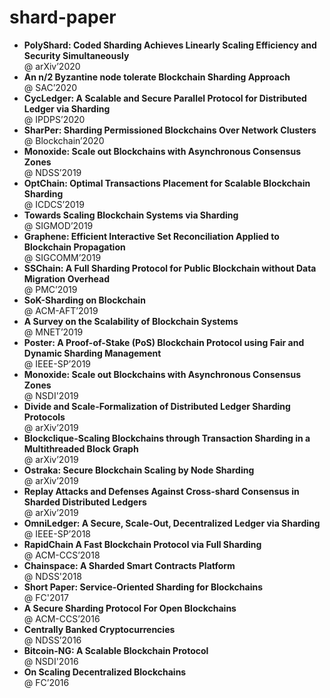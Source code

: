 # shard-paper
* <b>PolyShard: Coded Sharding Achieves Linearly Scaling Efficiency and Security Simultaneously</b><br> 
@ arXiv’2020
* <b>An n/2 Byzantine node tolerate Blockchain Sharding Approach</b><br>
@ SAC’2020
* <b>CycLedger: A Scalable and Secure Parallel Protocol for Distributed Ledger via Sharding</b><br>
@ IPDPS’2020
* <b>SharPer: Sharding Permissioned Blockchains Over Network Clusters</b><br> 
@ Blockchain’2020
* <b>Monoxide: Scale out Blockchains with Asynchronous Consensus Zones</b><br> 
@ NDSS’2019
* <b>OptChain: Optimal Transactions Placement for Scalable Blockchain Sharding</b><br> 
@ ICDCS’2019
* <b>Towards Scaling Blockchain Systems via Sharding</b><br> 
@ SIGMOD’2019
* <b>Graphene: Efficient Interactive Set Reconciliation Applied to Blockchain Propagation</b><br> 
@ SIGCOMM’2019
* <b>SSChain: A Full Sharding Protocol for Public Blockchain without Data Migration Overhead</b><br> 
@ PMC’2019
* <b>SoK-Sharding on Blockchain</b><br> 
@ ACM-AFT’2019
* <b>A Survey on the Scalability of Blockchain Systems</b><br> 
@  MNET’2019
* <b>Poster: A Proof-of-Stake (PoS) Blockchain Protocol using Fair and Dynamic Sharding Management</b><br> 
@ IEEE-SP’2019
* <b>Monoxide: Scale out Blockchains with Asynchronous Consensus Zones</b><br> 
@ NSDI'2019
* <b>Divide and Scale-Formalization of Distributed Ledger Sharding Protocols</b><br> 
@ arXiv’2019
* <b>Blockclique-Scaling Blockchains through Transaction Sharding in a Multithreaded Block Graph</b><br> 
@ arXiv’2019
* <b>Ostraka: Secure Blockchain Scaling by Node Sharding</b><br> 
@ arXiv’2019
* <b>Replay Attacks and Defenses Against Cross-shard Consensus in Sharded Distributed Ledgers</b><br> 
@ arXiv’2019
* <b>OmniLedger: A Secure, Scale-Out, Decentralized Ledger via Sharding</b><br> 
@ IEEE-SP’2018
* <b>RapidChain A Fast Blockchain Protocol via Full Sharding</b><br> 
@ ACM-CCS’2018
* <b>Chainspace: A Sharded Smart Contracts Platform</b><br> 
@ NDSS'2018
* <b>Short Paper: Service-Oriented Sharding for Blockchains</b><br> 
@ FC'2017
* <b>A Secure Sharding Protocol For Open Blockchains</b><br> 
@ ACM-CCS’2016
* <b>Centrally Banked Cryptocurrencies</b><br> 
@ NDSS’2016
* <b>Bitcoin-NG: A Scalable Blockchain Protocol</b><br>
@ NSDI'2016
* <b>On Scaling Decentralized Blockchains</b><br>
@ FC’2016

